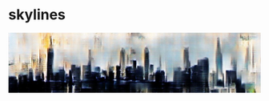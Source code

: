 # skylines

![Skylines banner](https://github.com/gperdrizet/skylines/blob/CAA/CAA_artifacts/2022-03-23_specimens/skylines_banner.jpg)